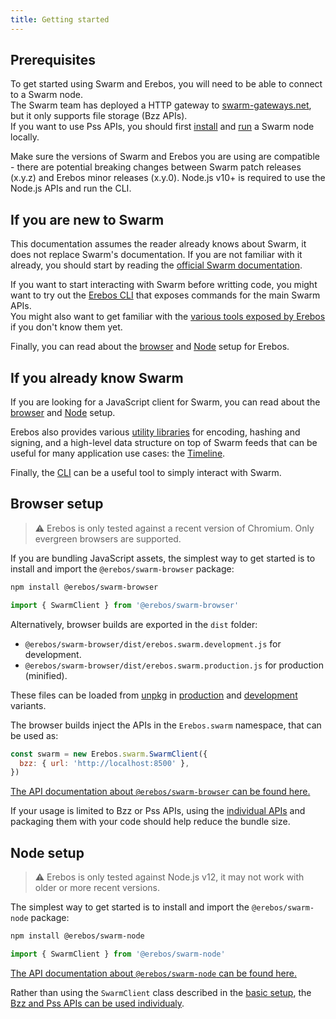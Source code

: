 ```yaml
---
title: Getting started
---
```


## Prerequisites

To get started using Swarm and Erebos, you will need to be able to connect to a Swarm node.\
The Swarm team has deployed a HTTP gateway to [swarm-gateways.net](https://swarm-gateways.net/), but it only supports file storage (Bzz APIs).\
If you want to use Pss APIs, you should first [install](https://swarm-guide.readthedocs.io/en/latest/node_operator.html#installation-and-updates) and [run](https://swarm-guide.readthedocs.io/en/latest/node_operator.html#running-the-swarm-go-client) a Swarm node locally.

Make sure the versions of Swarm and Erebos you are using are compatible - there are potential breaking changes between Swarm patch releases (x.y.z) and Erebos minor releases (x.y.0).
Node.js v10+ is required to use the Node.js APIs and run the CLI.

## If you are new to Swarm

This documentation assumes the reader already knows about Swarm, it does not replace Swarm's documentation. If you are not familiar with it already, you should start by reading the [official Swarm documentation](https://swarm-guide.readthedocs.io/en/latest/).

If you want to start interacting with Swarm before writting code, you might want to try out the [Erebos CLI](cli.md) that exposes commands for the main Swarm APIs.\
You might also want to get familiar with the [various tools exposed by Erebos](introduction.md) if you don't know them yet.

Finally, you can read about the [browser](#browser-setup) and [Node](#node-setup) setup for Erebos.

## If you already know Swarm

If you are looking for a JavaScript client for Swarm, you can read about the [browser](#browser-setup) and [Node](#node-setup) setup.

Erebos also provides various [utility libraries](introduction.md#utility-packages) for encoding, hashing and signing, and a high-level data structure on top of Swarm feeds that can be useful for many application use cases: the [Timeline](timeline-spec.md).

Finally, the [CLI](cli.md) can be a useful tool to simply interact with Swarm.

## Browser setup

> ⚠️ Erebos is only tested against a recent version of Chromium. Only evergreen browsers are supported.

If you are bundling JavaScript assets, the simplest way to get started is to install and import the `@erebos/swarm-browser` package:

```sh
npm install @erebos/swarm-browser
```

```javascript
import { SwarmClient } from '@erebos/swarm-browser'
```

Alternatively, browser builds are exported in the `dist` folder:

- `@erebos/swarm-browser/dist/erebos.swarm.development.js` for development.
- `@erebos/swarm-browser/dist/erebos.swarm.production.js` for production (minified).

These files can be loaded from [unpkg](https://unpkg.com) in [production](https://unpkg.com/@erebos/swarm-browser/dist/erebos.swarm.production.js) and [development](https://unpkg.com/@erebos/swarm-browser/dist/erebos.swarm.development.js) variants.

The browser builds inject the APIs in the `Erebos.swarm` namespace, that can be used as:

```javascript
const swarm = new Erebos.swarm.SwarmClient({
  bzz: { url: 'http://localhost:8500' },
})
```

[The API documentation about `@erebos/swarm-browser` can be found here.](swarm-client.md)

If your usage is limited to Bzz or Pss APIs, using the [individual APIs](individual-apis.md) and packaging them with your code should help reduce the bundle size.

## Node setup

> ⚠️ Erebos is only tested against Node.js v12, it may not work with older or more recent versions.

The simplest way to get started is to install and import the `@erebos/swarm-node` package:

```sh
npm install @erebos/swarm-node
```

```javascript
import { SwarmClient } from '@erebos/swarm-node'
```

[The API documentation about `@erebos/swarm-node` can be found here.](swarm-client.md)

Rather than using the `SwarmClient` class described in the [basic setup](#basic-node-setup), the [Bzz and Pss APIs can be used individualy](individual-apis.md).
